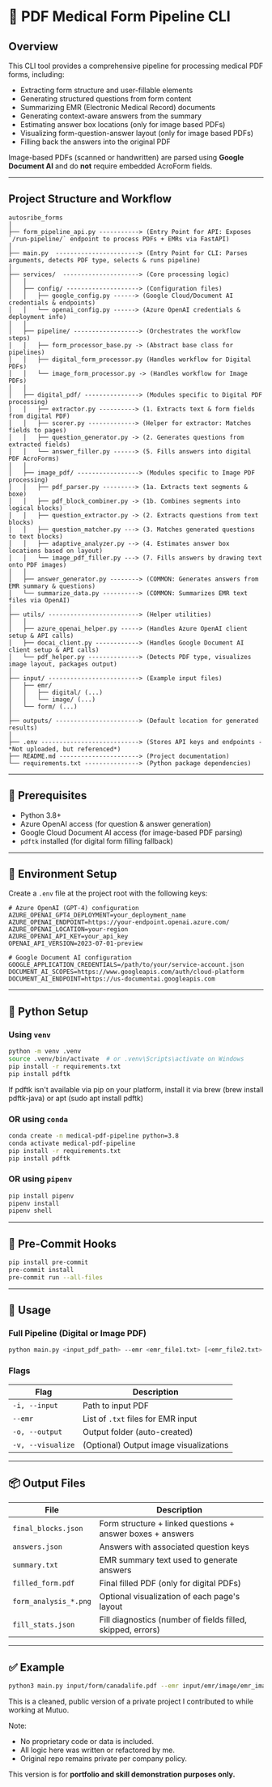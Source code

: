 # 🧠 PDF Medical Form Pipeline CLI

## Overview

This CLI tool provides a comprehensive pipeline for processing medical PDF forms, including:

- Extracting form structure and user-fillable elements
- Generating structured questions from form content
- Summarizing EMR (Electronic Medical Record) documents
- Generating context-aware answers from the summary
- Estimating answer box locations (only for image based PDFs)
- Visualizing form-question-answer layout (only for image based PDFs)
- Filling back the answers into the original PDF

Image-based PDFs (scanned or handwritten) are parsed using **Google Document AI** and do **not** require embedded AcroForm fields.

---

## Project Structure and Workflow

```plaintext
autosribe_forms
│
├── form_pipeline_api.py -----------> (Entry Point for API: Exposes `/run-pipeline/` endpoint to process PDFs + EMRs via FastAPI)
│
├── main.py  -----------------------> (Entry Point for CLI: Parses arguments, detects PDF type, selects & runs pipeline)
│
├── services/  ---------------------> (Core processing logic)
│   │
│   ├── config/ --------------------> (Configuration files)
│   │   ├── google_config.py ------> (Google Cloud/Document AI credentials & endpoints)
│   │   └── openai_config.py ------> (Azure OpenAI credentials & deployment info)
│   │
│   ├── pipeline/ ------------------> (Orchestrates the workflow steps)
│   │   ├── form_processor_base.py -> (Abstract base class for pipelines)
│   │   ├── digital_form_processor.py (Handles workflow for Digital PDFs)
│   │   └── image_form_processor.py -> (Handles workflow for Image PDFs)
│   │
│   ├── digital_pdf/ ---------------> (Modules specific to Digital PDF processing)
│   │   ├── extractor.py ----------> (1. Extracts text & form fields from digital PDF)
│   │   ├── scorer.py -------------> (Helper for extractor: Matches fields to pages)
│   │   ├── question_generator.py -> (2. Generates questions from extracted fields)
│   │   └── answer_filler.py ------> (5. Fills answers into digital PDF AcroForms)
│   │
│   ├── image_pdf/ -----------------> (Modules specific to Image PDF processing)
│   │   ├── pdf_parser.py ---------> (1a. Extracts text segments & boxe)
│   │   ├── pdf_block_combiner.py -> (1b. Combines segments into logical blocks)
│   │   ├── question_extractor.py -> (2. Extracts questions from text blocks)
│   │   ├── question_matcher.py ---> (3. Matches generated questions to text blocks)
│   │   ├── adaptive_analyzer.py --> (4. Estimates answer box locations based on layout)
│   │   └── image_pdf_filler.py ---> (7. Fills answers by drawing text onto PDF images)
│   │
│   ├── answer_generator.py --------> (COMMON: Generates answers from EMR summary & questions)
│   └── summarize_data.py ----------> (COMMON: Summarizes EMR text files via OpenAI)
│
├── utils/ -------------------------> (Helper utilities)
│   │
│   ├── azure_openai_helper.py -----> (Handles Azure OpenAI client setup & API calls)
│   ├── docai_client.py ------------> (Handles Google Document AI client setup & API calls)
│   └── pdf_helper.py --------------> (Detects PDF type, visualizes image layout, packages output)
│
├── input/ -------------------------> (Example input files)
│   ├── emr/
│   │   ├── digital/ (...)
│   │   └── image/ (...)
│   └── form/ (...)
│
├── outputs/ -----------------------> (Default location for generated results)
│
├── .env ---------------------------> (Stores API keys and endpoints - *Not uploaded, but referenced*)
├── README.md ----------------------> (Project documentation)
└── requirements.txt ---------------> (Python package dependencies)
```
---

## 🧰 Prerequisites

- Python 3.8+
- Azure OpenAI access (for question & answer generation)
- Google Cloud Document AI access (for image-based PDF parsing)
- `pdftk` installed (for digital form filling fallback)

---

## 🔧 Environment Setup

Create a `.env` file at the project root with the following keys:

```env
# Azure OpenAI (GPT-4) configuration
AZURE_OPENAI_GPT4_DEPLOYMENT=your_deployment_name
AZURE_OPENAI_ENDPOINT=https://your-endpoint.openai.azure.com/
AZURE_OPENAI_LOCATION=your-region
AZURE_OPENAI_API_KEY=your_api_key
OPENAI_API_VERSION=2023-07-01-preview

# Google Document AI configuration
GOOGLE_APPLICATION_CREDENTIALS=/path/to/your/service-account.json
DOCUMENT_AI_SCOPES=https://www.googleapis.com/auth/cloud-platform
DOCUMENT_AI_ENDPOINT=https://us-documentai.googleapis.com
```

---

## 🐍 Python Setup

### Using `venv`

```bash
python -m venv .venv
source .venv/bin/activate  # or .venv\Scripts\activate on Windows
pip install -r requirements.txt
pip install pdftk
```

If pdftk isn't available via pip on your platform, install it via brew (brew install pdftk-java) or apt (sudo apt install pdftk)

### OR using `conda`

```bash
conda create -n medical-pdf-pipeline python=3.8
conda activate medical-pdf-pipeline
pip install -r requirements.txt
pip install pdftk
```

### OR using `pipenv`

```bash
pip install pipenv
pipenv install
pipenv shell
```

---

## 🧪 Pre-Commit Hooks

```bash
pip install pre-commit
pre-commit install
pre-commit run --all-files
```

---

## 🚀 Usage

### Full Pipeline (Digital or Image PDF)

```bash
python main.py <input_pdf_path> --emr <emr_file1.txt> [<emr_file2.txt>...] -o <output_dir> [-v]
```

### Flags

| Flag             | Description                          |
|------------------|--------------------------------------|
| `-i, --input`    | Path to input PDF                    |
| `--emr`          | List of `.txt` files for EMR input   |
| `-o, --output`   | Output folder (auto-created)         |
| `-v, --visualize`| (Optional) Output image visualizations |

---

## 📦 Output Files

| File                | Description                                                             |
|---------------------|-------------------------------------------------------------------------|
| `final_blocks.json` | Form structure + linked questions + answer boxes + answers              |
| `answers.json`      | Answers with associated question keys                                   |
| `summary.txt`       | EMR summary text used to generate answers                               |
| `filled_form.pdf`   | Final filled PDF (only for digital PDFs)                                |
| `form_analysis_*.png`| Optional visualization of each page's layout                           |
| `fill_stats.json`   | Fill diagnostics (number of fields filled, skipped, errors)             |

---

## ✅ Example

```bash
python3 main.py input/form/canadalife.pdf --emr input/emr/image/emr_image_test_clinical_info.txt -v
```

This is a cleaned, public version of a private project I contributed to while working at Mutuo.

Note:
- No proprietary code or data is included.
- All logic here was written or refactored by me.
- Original repo remains private per company policy.

This version is for **portfolio and skill demonstration purposes only.**
